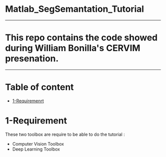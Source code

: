 # Matlab_SegSemantation_Tutorial
___
# This repo contains the code showed during William Bonilla's CERVIM presenation.
___
# Table of content
- [1-Requiremenrt](#1-Requirement)

# 1-Requirement
These two toolbox are require to be able to do the tutorial : 
* Computer Vision Toolbox
* Deep Learning Toolbox
